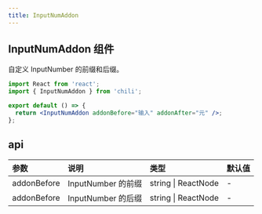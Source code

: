 ```yaml
---
title: InputNumAddon
---
```


## InputNumAddon 组件

自定义 InputNumber 的前缀和后缀。

```jsx
import React from 'react';
import { InputNumAddon } from 'chili';

export default () => {
  return <InputNumAddon addonBefore="输入" addonAfter="元" />;
};
```

## api

| 参数        | 说明               | 类型                | 默认值 |
| :---------- | :----------------- | :------------------ | :----- |
| addonBefore | InputNumber 的前缀 | string \| ReactNode | -      |
| addonBefore | InputNumber 的后缀 | string \| ReactNode | -      |
